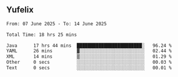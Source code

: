 ## Yufelix

<!--START_SECTION:waka-->

```txt
From: 07 June 2025 - To: 14 June 2025

Total Time: 18 hrs 25 mins

Java      17 hrs 44 mins  ████████████████████████░   96.24 %
YAML      26 mins         ▓░░░░░░░░░░░░░░░░░░░░░░░░   02.44 %
XML       14 mins         ▒░░░░░░░░░░░░░░░░░░░░░░░░   01.29 %
Other     0 secs          ░░░░░░░░░░░░░░░░░░░░░░░░░   00.03 %
Text      0 secs          ░░░░░░░░░░░░░░░░░░░░░░░░░   00.01 %
```

<!--END_SECTION:waka-->

